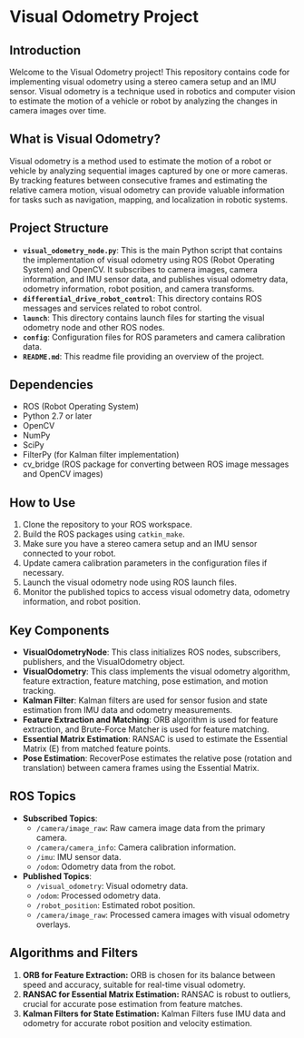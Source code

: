 # Visual Odometry Project

## Introduction
Welcome to the Visual Odometry project! This repository contains code for implementing visual odometry using a stereo camera setup and an IMU sensor. Visual odometry is a technique used in robotics and computer vision to estimate the motion of a vehicle or robot by analyzing the changes in camera images over time.

## What is Visual Odometry?
Visual odometry is a method used to estimate the motion of a robot or vehicle by analyzing sequential images captured by one or more cameras. By tracking features between consecutive frames and estimating the relative camera motion, visual odometry can provide valuable information for tasks such as navigation, mapping, and localization in robotic systems.

## Project Structure
- **`visual_odometry_node.py`**: This is the main Python script that contains the implementation of visual odometry using ROS (Robot Operating System) and OpenCV. It subscribes to camera images, camera information, and IMU sensor data, and publishes visual odometry data, odometry information, robot position, and camera transforms.
- **`differential_drive_robot_control`**: This directory contains ROS messages and services related to robot control.
- **`launch`**: This directory contains launch files for starting the visual odometry node and other ROS nodes.
- **`config`**: Configuration files for ROS parameters and camera calibration data.
- **`README.md`**: This readme file providing an overview of the project.

## Dependencies
- ROS (Robot Operating System)
- Python 2.7 or later
- OpenCV
- NumPy
- SciPy
- FilterPy (for Kalman filter implementation)
- cv_bridge (ROS package for converting between ROS image messages and OpenCV images)

## How to Use
1. Clone the repository to your ROS workspace.
2. Build the ROS packages using `catkin_make`.
3. Make sure you have a stereo camera setup and an IMU sensor connected to your robot.
4. Update camera calibration parameters in the configuration files if necessary.
5. Launch the visual odometry node using ROS launch files.
6. Monitor the published topics to access visual odometry data, odometry information, and robot position.

## Key Components
- **VisualOdometryNode**: This class initializes ROS nodes, subscribers, publishers, and the VisualOdometry object.
- **VisualOdometry**: This class implements the visual odometry algorithm, feature extraction, feature matching, pose estimation, and motion tracking.
- **Kalman Filter**: Kalman filters are used for sensor fusion and state estimation from IMU data and odometry measurements.
- **Feature Extraction and Matching**: ORB algorithm is used for feature extraction, and Brute-Force Matcher is used for feature matching.
- **Essential Matrix Estimation**: RANSAC is used to estimate the Essential Matrix (E) from matched feature points.
- **Pose Estimation**: RecoverPose estimates the relative pose (rotation and translation) between camera frames using the Essential Matrix.

## ROS Topics
- **Subscribed Topics**:
  - `/camera/image_raw`: Raw camera image data from the primary camera.
  - `/camera/camera_info`: Camera calibration information.
  - `/imu`: IMU sensor data.
  - `/odom`: Odometry data from the robot.
- **Published Topics**:
  - `/visual_odometry`: Visual odometry data.
  - `/odom`: Processed odometry data.
  - `/robot_position`: Estimated robot position.
  - `/camera/image_raw`: Processed camera images with visual odometry overlays.

## Algorithms and Filters
1. **ORB for Feature Extraction:** ORB is chosen for its balance between speed and accuracy, suitable for real-time visual odometry.
2. **RANSAC for Essential Matrix Estimation:** RANSAC is robust to outliers, crucial for accurate pose estimation from feature matches.
3. **Kalman Filters for State Estimation:** Kalman Filters fuse IMU data and odometry for accurate robot position and velocity estimation.
